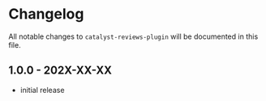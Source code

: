 # Changelog

All notable changes to `catalyst-reviews-plugin` will be documented in this file.

## 1.0.0 - 202X-XX-XX

- initial release
